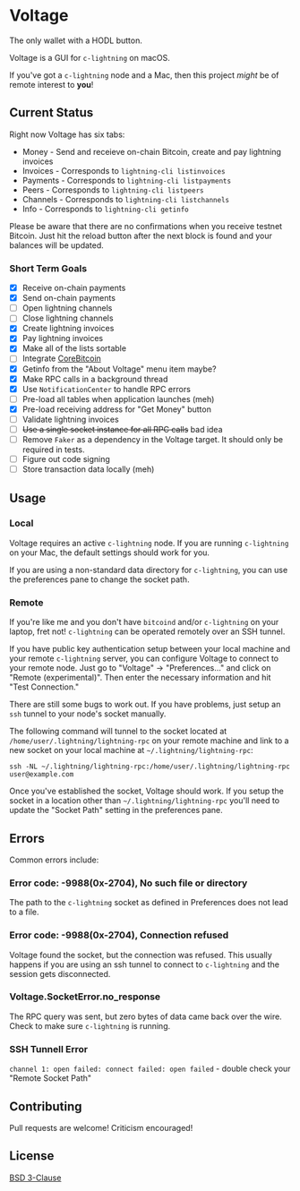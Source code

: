 # Voltage

The only wallet with a HODL button.

Voltage is a GUI for `c-lightning` on macOS.

If you've got a `c-lightning` node and a Mac, then this project *might* be of remote interest to **you**!

## Current Status

Right now Voltage has six tabs:

- Money - Send and receieve on-chain Bitcoin, create and pay lightning invoices
- Invoices - Corresponds to `lightning-cli listinvoices`
- Payments - Corresponds to `lightning-cli listpayments`
- Peers - Corresponds to `lightning-cli listpeers`
- Channels - Corresponds to `lightning-cli listchannels`
- Info - Corresponds to `lightning-cli getinfo`

Please be aware that there are no confirmations when you receive testnet Bitcoin. Just hit the reload button after the next block is found and your balances will be updated.

### Short Term Goals

- [X] Receive on-chain payments
- [X] Send on-chain payments
- [ ] Open lightning channels
- [ ] Close lightning channels
- [X] Create lightning invoices
- [X] Pay lightning invoices
- [X] Make all of the lists sortable
- [ ] Integrate [CoreBitcoin](https://github.com/oleganza/CoreBitcoin)
- [X] Getinfo from the "About Voltage" menu item maybe?
- [X] Make RPC calls in a background thread
- [X] Use `NotificationCenter` to handle RPC errors
- [ ] Pre-load all tables when application launches (meh)
- [X] Pre-load receiving address for "Get Money" button
- [ ] Validate lightning invoices
- [ ] ~~Use a single socket instance for all RPC calls~~ bad idea
- [ ] Remove `Faker` as a dependency in the Voltage target. It should only be required in tests.
- [ ] Figure out code signing
- [ ] Store transaction data locally (meh)

## Usage

### Local

Voltage requires an active `c-lightning` node. If you are running `c-lightning` on your Mac, the default settings should work for you.

If you are using a non-standard data directory for `c-lightning`, you can use the preferences pane to change the socket path.

### Remote

If you're like me and you don't have  `bitcoind` and/or `c-lightning` on your laptop, fret not! `c-lightning` can be operated remotely over an SSH tunnel.

If you have public key authentication setup between your local machine and your remote `c-lightning` server, you can configure Voltage to connect to your remote node. Just go to "Voltage" -> "Preferences..." and click on "Remote (experimental)". Then enter the necessary information and hit "Test Connection."

There are still some bugs to work out. If you have problems, just setup an `ssh` tunnel to your node's socket manually.

The following command will tunnel to the socket located at `/home/user/.lightning/lightning-rpc` on your remote machine and link to a new socket on your local machine at `~/.lightning/lightning-rpc`:

    ssh -NL ~/.lightning/lightning-rpc:/home/user/.lightning/lightning-rpc user@example.com

Once you've established the socket, Voltage should work. If you setup the socket in a location other than `~/.lightning/lightning-rpc` you'll need to update the "Socket Path" setting in the preferences pane.

## Errors

Common errors include:

### Error code: -9988(0x-2704), No such file or directory

The path to the `c-lightning` socket as defined in Preferences does not lead to a file.

### Error code: -9988(0x-2704), Connection refused

Voltage found the socket, but the connection was refused. This usually happens if you are using an ssh tunnel to connect to `c-lightning` and the session gets disconnected.

### Voltage.SocketError.no_response

The RPC query was sent, but zero bytes of data came back over the wire. Check to make sure `c-lightning` is running.

### SSH Tunnell Error

`channel 1: open failed: connect failed: open failed` - double check your "Remote Socket Path"

## Contributing

Pull requests are welcome! Criticism encouraged!

## License

[BSD 3-Clause](LICENSE.md)
